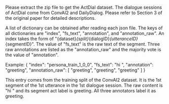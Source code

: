 Please extract the zip file to get the ActDial dataset. The dialogue sessions of ActDial come from ConvAI2 and DailyDialog. Please refer to Section 3 of the original paper for detailed descriptions.

A list of dictionary can be obtained after reading each json file. The keys of all dictionaries are "index", "fs_text", "annotation", and "annotation_raw".
An index takes the form of "{dataset}_{split}_{dialogID}_{utteranceID}_{segmentID}". 
The value of "fs_text" is the raw text of the segment.
Three raw annotations are listed as the "annotation_raw" and the majority vote is the value of "annotation".

Example:
{
    "index": "persona_train_1_0_0",
    "fs_text": "hi ",
    "annotation": "greeting",
    "annotation_raw": [
        "greeting",
        "greeting",
        "greeting"
    ]
}

This entry comes from the training split of the ConvAI2 dataset. It is the 1st segment of the 1st utterance in the 1st dialogue session.
The raw content is "hi " and its segment act label is greeting.
All three annotators label it as greeting.